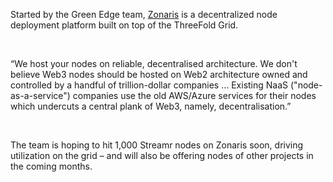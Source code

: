 Started by the Green Edge team, [Zonaris](https://www.zonaris.io/) is a decentralized node deployment platform built on top of the ThreeFold Grid.

<br/>

“We host your nodes on reliable, decentralised architecture. We don't believe Web3 nodes should be hosted on Web2 architecture owned and controlled by a handful of trillion-dollar companies … Existing NaaS ("node-as-a-service") companies use the old AWS/Azure services for their nodes which undercuts a central plank of Web3, namely, decentralisation.”

<br/>

The team is hoping to hit 1,000 Streamr nodes on Zonaris soon, driving utilization on the grid – and will also be offering nodes of other projects in the coming months.